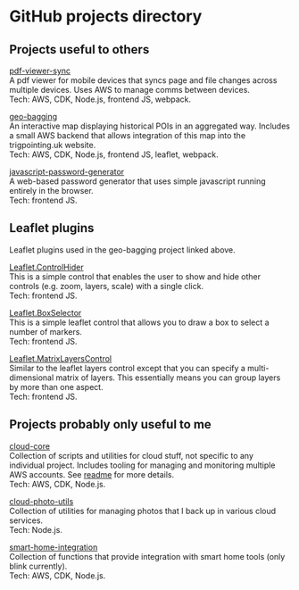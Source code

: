 # GitHub projects directory #

## Projects useful to others ##

[pdf-viewer-sync](https://github.com/tstibbs/pdf-viewer-sync) \
A pdf viewer for mobile devices that syncs page and file changes across multiple devices. Uses AWS to manage comms between devices. \
Tech: AWS, CDK, Node.js, frontend JS, webpack.

[geo-bagging](https://github.com/tstibbs/geo-bagging) \
An interactive map displaying historical POIs in an aggregated way. Includes a small AWS backend that allows integration of this map into the trigpointing.uk website. \
Tech: AWS, CDK, Node.js, frontend JS, leaflet, webpack.

[javascript-password-generator](https://github.com/tstibbs/javascript-password-generator) \
A web-based password generator that uses simple javascript running entirely in the browser. \
Tech: frontend JS.

## Leaflet plugins ##

Leaflet plugins used in the geo-bagging project linked above.

[Leaflet.ControlHider](https://github.com/tstibbs/Leaflet.ControlHider) \
This is a simple control that enables the user to show and hide other controls (e.g. zoom, layers, scale) with a single click. \
Tech: frontend JS.

[Leaflet.BoxSelector](https://github.com/tstibbs/Leaflet.BoxSelector) \
This is a simple leaflet control that allows you to draw a box to select a number of markers. \
Tech: frontend JS.

[Leaflet.MatrixLayersControl](https://github.com/tstibbs/Leaflet.MatrixLayersControl) \
Similar to the leaflet layers control except that you can specify a multi-dimensional matrix of layers. This essentially means you can group layers by more than one aspect. \
Tech: frontend JS.

## Projects probably only useful to me ##

[cloud-core](https://github.com/tstibbs/cloud-core) \
Collection of scripts and utilities for cloud stuff, not specific to any individual project. Includes tooling for managing and monitoring multiple AWS accounts. See [readme](https://github.com/tstibbs/cloud-core/blob/main/README.md) for more details. \
Tech: AWS, CDK, Node.js.

[cloud-photo-utils](https://github.com/tstibbs/cloud-photo-utils) \
Collection of utilities for managing photos that I back up in various cloud services. \
Tech: Node.js.

[smart-home-integration](https://github.com/tstibbs/smart-home-integration) \
Collection of functions that provide integration with smart home tools (only blink currently). \
Tech: AWS, CDK, Node.js.
